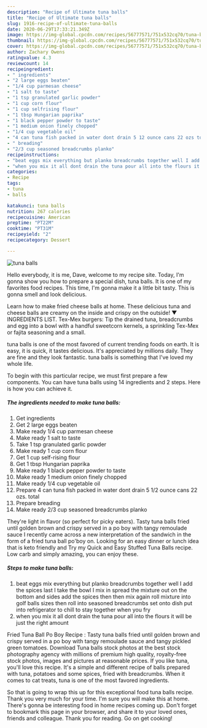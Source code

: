 ```yaml
---
description: "Recipe of Ultimate tuna balls"
title: "Recipe of Ultimate tuna balls"
slug: 1916-recipe-of-ultimate-tuna-balls
date: 2020-06-29T17:33:21.349Z
image: https://img-global.cpcdn.com/recipes/56777571/751x532cq70/tuna-balls-recipe-main-photo.jpg
thumbnail: https://img-global.cpcdn.com/recipes/56777571/751x532cq70/tuna-balls-recipe-main-photo.jpg
cover: https://img-global.cpcdn.com/recipes/56777571/751x532cq70/tuna-balls-recipe-main-photo.jpg
author: Zachary Owens
ratingvalue: 4.3
reviewcount: 14
recipeingredient:
- " ingredients"
- "2 large eggs beaten"
- "1/4 cup parmesan cheese"
- "1 salt to taste"
- "1 tsp granulated garlic powder"
- "1 cup corn flour"
- "1 cup selfrising flour"
- "1 tbsp Hungarian paprika"
- "1 black pepper powder to taste"
- "1 medium onion finely chopped"
- "1/4 cup vegetable oil"
- "4 can tuna fish packed in water dont drain 5 12 ounce cans 22 ozs total"
- " breading"
- "2/3 cup seasoned breadcrumbs planko"
recipeinstructions:
- "beat eggs mix everything but planko breadcrumbs together well I add the spices last I take the bowl I mix in spread the mixture out on the bottom and sides add the spices then then mix again roll mixture into golf balls sizes then roll into seasoned breadcrumbs set onto dish put into refrigerator to chill to stay together when you fry"
- "when you mix it all dont drain the tuna pour all into the flours it will be just the right amount"
categories:
- Recipe
tags:
- tuna
- balls

katakunci: tuna balls 
nutrition: 267 calories
recipecuisine: American
preptime: "PT22M"
cooktime: "PT31M"
recipeyield: "2"
recipecategory: Dessert

---
```



![tuna balls](https://img-global.cpcdn.com/recipes/56777571/751x532cq70/tuna-balls-recipe-main-photo.jpg)

Hello everybody, it is me, Dave, welcome to my recipe site. Today, I'm gonna show you how to prepare a special dish, tuna balls. It is one of my favorites food recipes. This time, I'm gonna make it a little bit tasty. This is gonna smell and look delicious.

Learn how to make fried cheese balls at home. These delicious tuna and cheese balls are creamy on the inside and crispy on the outside! ▼ INGREDIENTS LIST. Tex-Mex burgers: Tip the drained tuna, breadcrumbs and egg into a bowl with a handful sweetcorn kernels, a sprinkling Tex-Mex or fajita seasoning and a small.

tuna balls is one of the most favored of current trending foods on earth. It is easy, it is quick, it tastes delicious. It's appreciated by millions daily. They are fine and they look fantastic. tuna balls is something that I've loved my whole life.


To begin with this particular recipe, we must first prepare a few components. You can have tuna balls using 14 ingredients and 2 steps. Here is how you can achieve it.

<!--inarticleads1-->

##### The ingredients needed to make tuna balls:

1. Get  ingredients
1. Get 2 large eggs beaten
1. Make ready 1/4 cup parmesan cheese
1. Make ready 1 salt to taste
1. Take 1 tsp granulated garlic powder
1. Make ready 1 cup corn flour
1. Get 1 cup self-rising flour
1. Get 1 tbsp Hungarian paprika
1. Make ready 1 black pepper powder to taste
1. Make ready 1 medium onion finely chopped
1. Make ready 1/4 cup vegetable oil
1. Prepare 4 can tuna fish packed in water dont drain 5 1/2 ounce cans 22 ozs. total
1. Prepare  breading
1. Make ready 2/3 cup seasoned breadcrumbs planko


They&#39;re light in flavor (so perfect for picky eaters). Tasty tuna balls fried until golden brown and crispy served in a po boy with tangy remoulade sauce I recently came across a new interpretation of the sandwich in the form of a fried tuna ball po&#39;boy on. Looking for an easy dinner or lunch idea that is keto friendly and Try my Quick and Easy Stuffed Tuna Balls recipe. Low carb and simply amazing, you can enjoy these. 

<!--inarticleads2-->

##### Steps to make tuna balls:

1. beat eggs mix everything but planko breadcrumbs together well I add the spices last I take the bowl I mix in spread the mixture out on the bottom and sides add the spices then then mix again roll mixture into golf balls sizes then roll into seasoned breadcrumbs set onto dish put into refrigerator to chill to stay together when you fry
1. when you mix it all dont drain the tuna pour all into the flours it will be just the right amount


Fried Tuna Ball Po Boy Recipe : Tasty tuna balls fried until golden brown and crispy served in a po boy with tangy remoulade sauce and tangy pickled green tomatoes. Download Tuna balls stock photos at the best stock photography agency with millions of premium high quality, royalty-free stock photos, images and pictures at reasonable prices. If you like tuna, you&#39;ll love this recipe. It&#39;s a simple and different recipe of balls prepared with tuna, potatoes and some spices, fried with breadcrumbs. When it comes to cat treats, tuna is one of the most favored ingredients. 

So that is going to wrap this up for this exceptional food tuna balls recipe. Thank you very much for your time. I'm sure you will make this at home. There's gonna be interesting food in home recipes coming up. Don't forget to bookmark this page in your browser, and share it to your loved ones, friends and colleague. Thank you for reading. Go on get cooking!

